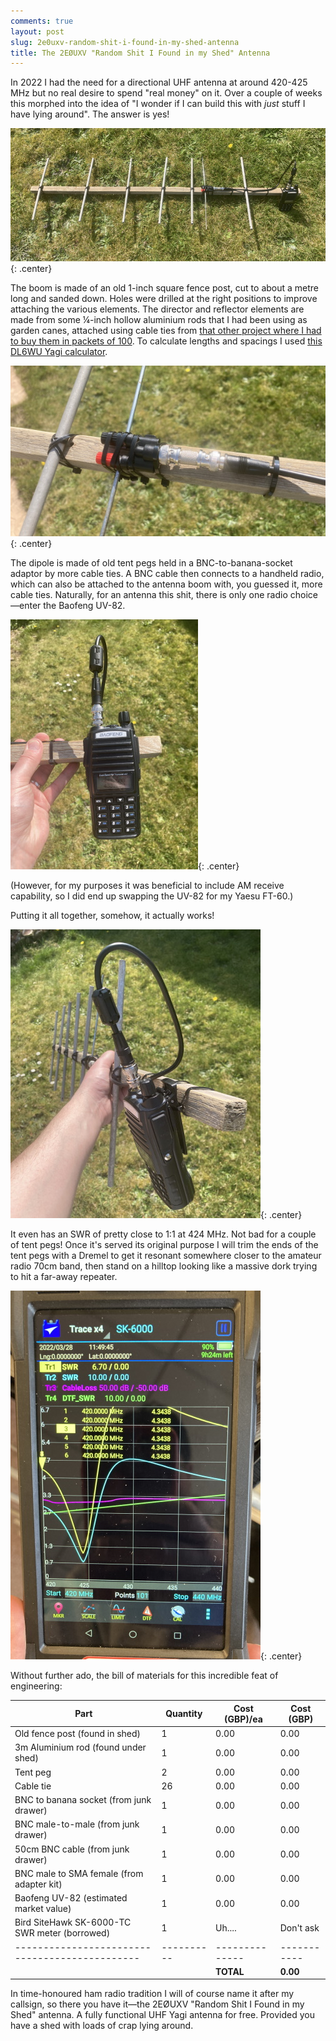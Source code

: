 ```yaml
---
comments: true
layout: post
slug: 2e0uxv-random-shit-i-found-in-my-shed-antenna
title: The 2EØUXV "Random Shit I Found in my Shed" Antenna
---
```


In 2022 I had the need for a directional UHF antenna at around 420-425 MHz but no real desire to spend "real money" on it. Over a couple of weeks this morphed into the idea of "I wonder if I can build this with *just* stuff I have lying around". The answer is yes!

![UHF Yagi antenna lying on grass](/hardware/radioshack/randomshitantenna1.jpg){: .center}

The boom is made of an old 1-inch square fence post, cut to about a metre long and sanded down. Holes were drilled at the right positions to improve attaching the various elements. The director and reflector elements are made from some ¼-inch hollow aluminium rods that I had been using as garden canes, attached using cable ties from [that other project where I had to buy them in packets of 100](/hardware/planesailing/bill-of-materials/). To calculate lengths and spacings I used [this DL6WU Yagi calculator](https://www.changpuak.ch/electronics/yagi_uda_antenna_DL6WU.php).

![Close-up of driven element attachment](/hardware/radioshack/randomshitantenna3.jpg){: .center}

The dipole is made of old tent pegs held in a BNC-to-banana-socket adaptor by more cable ties. A BNC cable then connects to a handheld radio, which can also be attached to the antenna boom with, you guessed it, more cable ties. Naturally, for an antenna this shit, there is only one radio choice&mdash;enter the Baofeng UV-82.

![Close-up of handheld radio](/hardware/radioshack/randomshitantenna4.jpg){: .center}

(However, for my purposes it was beneficial to include AM receive capability, so I did end up swapping the UV-82 for my Yaesu FT-60.)

Putting it all together, somehow, it actually works!

![End-on view of antenna](/hardware/radioshack/randomshitantenna5.jpg){: .center}

It even has an SWR of pretty close to 1:1 at 424 MHz. Not bad for a couple of tent pegs! Once it's served its original purpose I will trim the ends of the tent pegs with a Dremel to get it resonant somewhere closer to the amateur radio 70cm band, then stand on a hilltop looking like a massive dork trying to hit a far-away repeater.

![SWR reading](/hardware/radioshack/randomshitantenna2.jpg){: .center}

Without further ado, the bill of materials for this incredible feat of engineering:

| Part                                          | Quantity  | Cost (GBP)/ea | Cost (GBP) |
|---------------------------------------------- |---------- |-------------- |----------- |
| Old fence post (found in shed)                | 1         | 0.00          | 0.00       |
| 3m Aluminium rod (found under shed)           | 1         | 0.00          | 0.00       |
| Tent peg                                      | 2         | 0.00          | 0.00       |
| Cable tie                                     | 26        | 0.00          | 0.00       |
| BNC to banana socket (from junk drawer)       | 1         | 0.00          | 0.00       |
| BNC male-to-male (from junk drawer)           | 1         | 0.00          | 0.00       |
| 50cm BNC cable (from junk drawer)             | 1         | 0.00          | 0.00       |
| BNC male to SMA female (from adapter kit)     | 1         | 0.00          | 0.00       |
| Baofeng UV-82 (estimated market value)        | 1         | 0.00          | 0.00       |
| Bird SiteHawk SK-6000-TC SWR meter (borrowed) | 1         | Uh....        | Don't ask  |
|---------------------------------------------- |---------- |-------------- |----------- |
|                                               |           | **TOTAL**     | **0.00**   |

In time-honoured ham radio tradition I will of course name it after my callsign, so there you have it&mdash;the 2EØUXV "Random Shit I Found in my Shed" antenna. A fully functional UHF Yagi antenna for free. Provided you have a shed with loads of crap lying around.
